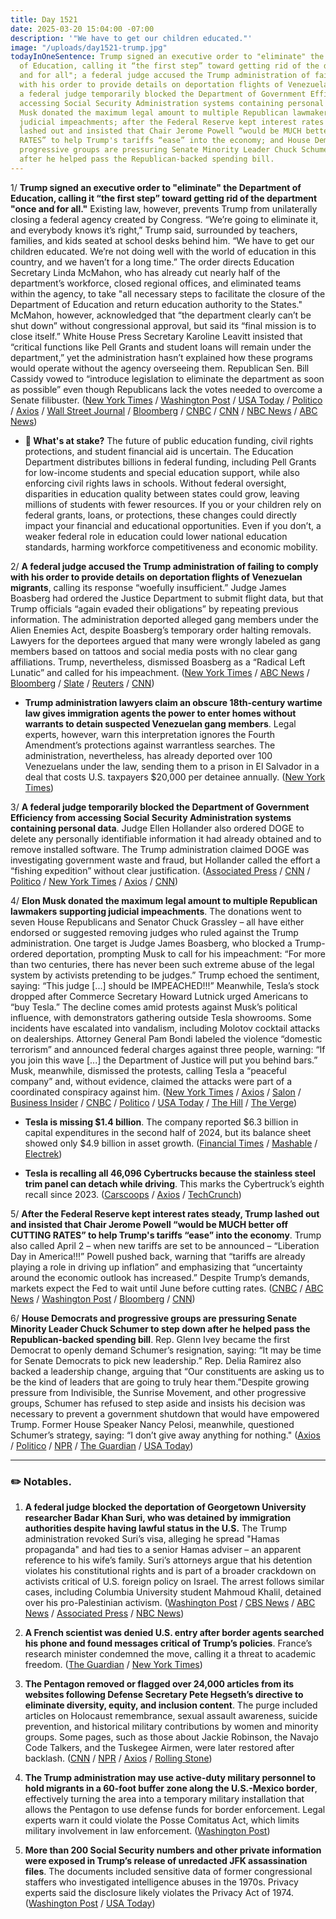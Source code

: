 ```yaml
---
title: Day 1521
date: 2025-03-20 15:04:00 -07:00
description: '"We have to get our children educated."'
image: "/uploads/day1521-trump.jpg"
todayInOneSentence: Trump signed an executive order to "eliminate" the Department
  of Education, calling it “the first step” toward getting rid of the department "once
  and for all"; a federal judge accused the Trump administration of failing to comply
  with his order to provide details on deportation flights of Venezuelan migrants;
  a federal judge temporarily blocked the Department of Government Efficiency from
  accessing Social Security Administration systems containing personal data; Elon
  Musk donated the maximum legal amount to multiple Republican lawmakers supporting
  judicial impeachments; after the Federal Reserve kept interest rates steady, Trump
  lashed out and insisted that Chair Jerome Powell “would be MUCH better off CUTTING
  RATES” to help Trump's tariffs “ease” into the economy; and House Democrats and
  progressive groups are pressuring Senate Minority Leader Chuck Schumer to step down
  after he helped pass the Republican-backed spending bill.
---
```


1/ **Trump signed an executive order to "eliminate" the Department of Education, calling it “the first step” toward getting rid of the department "once and for all."** Existing law, however, prevents Trump from unilaterally closing a federal agency created by Congress. “We’re going to eliminate it, and everybody knows it’s right,” Trump said, surrounded by teachers, families, and kids seated at school desks behind him. “We have to get our children educated. We’re not doing well with the world of education in this country, and we haven’t for a long time.” The order directs Education Secretary Linda McMahon, who has already cut nearly half of the department’s workforce, closed regional offices, and eliminated teams within the agency, to take "all necessary steps to facilitate the closure of the Department of Education and return education authority to the States." McMahon, however, acknowledged that “the department clearly can’t be shut down” without congressional approval, but said its “final mission is to close itself.” White House Press Secretary Karoline Leavitt insisted that “critical functions like Pell Grants and student loans will remain under the department,” yet the administration hasn’t explained how these programs would operate without the agency overseeing them. Republican Sen. Bill Cassidy vowed to “introduce legislation to eliminate the department as soon as possible” even though Republicans lack the votes needed to overcome a Senate filibuster. ([New York Times](https://www.nytimes.com/2025/03/19/us/politics/trump-education-department.html) / [Washington Post](https://www.washingtonpost.com/politics/2025/03/20/trump-presidency-news/) / [USA Today](https://www.usatoday.com/story/news/politics/2025/03/20/trump-signs-executive-order-eliminate-education-department/82569220007/) / [Politico](https://www.politico.com/news/2025/03/20/trump-education-overhaul-gop-governors-kids-00240652) / [Axios](https://www.axios.com/2025/03/20/trump-order-education-department-dismantle) / [Wall Street Journal](https://www.wsj.com/politics/policy/trump-education-department-executive-order-e88561b5) / [Bloomberg](https://www.bloomberg.com/news/articles/2025-03-20/donald-trump-signs-executive-order-aimed-at-dismantling-education-department) / [CNBC](https://www.cnbc.com/2025/03/20/trump-signs-executive-order-aimed-at-dismantling-education-department-.html) / [CNN](https://www.cnn.com/2025/03/20/politics/education-department-trump-executive-order/index.html) / [NBC News](https://www.nbcnews.com/politics/white-house/trump-signs-executive-order-dismantle-education-department-white-house-rcna197251) / [ABC News](https://abcnews.go.com/Politics/trump-expected-sign-order-gutting-department-education-sources/story?id=119967268))

* **🧩 What's at stake?** The future of public education funding, civil rights protections, and student financial aid is uncertain. The Education Department distributes billions in federal funding, including Pell Grants for low-income students and special education support, while also enforcing civil rights laws in schools. Without federal oversight, disparities in education quality between states could grow, leaving millions of students with fewer resources. If you or your children rely on federal grants, loans, or protections, these changes could directly impact your financial and educational opportunities. Even if you don’t, a weaker federal role in education could lower national education standards, harming workforce competitiveness and economic mobility.

2/ **A federal judge accused the Trump administration of failing to comply with his order to provide details on deportation flights of Venezuelan migrants**, calling its response “woefully insufficient.” Judge James Boasberg had ordered the Justice Department to submit flight data, but that Trump officials “again evaded their obligations” by repeating previous information. The administration deported alleged gang members under the Alien Enemies Act, despite Boasberg’s temporary order halting removals. Lawyers for the deportees argued that many were wrongly labeled as gang members based on tattoos and social media posts with no clear gang affiliations. Trump, nevertheless, dismissed Boasberg as a “Radical Left Lunatic” and called for his impeachment. ([New York Times](https://www.nytimes.com/2025/03/20/us/politics/trump-deportation-venezuela-tren-de-aragua.html?smid=url-share) / [ABC News](https://abcnews.go.com/Politics/woefully-insufficient-federal-judge-accuses-justice-department-evading/story?id=119993727) / [Bloomberg](https://www.bloomberg.com/news/articles/2025-03-20/trump-deported-venezuelans-who-aren-t-gang-members-lawyers-say) / [Slate](https://slate.com/news-and-politics/2025/03/immigration-trump-news-mass-deportations-tren-de-aragua.html) / [Reuters](https://www.reuters.com/legal/trump-administration-due-respond-deportations-judge-weighs-possible-violations-2025-03-20/) / [CNN](https://www.cnn.com/politics/live-news/trump-news-03-20-25?t=1742505409764))

* **Trump administration lawyers claim an obscure 18th-century wartime law gives immigration agents the power to enter homes without warrants to detain suspected Venezuelan gang members**. Legal experts, however, warn this interpretation ignores the Fourth Amendment’s protections against warrantless searches. The administration, nevertheless, has already deported over 100 Venezuelans under the law, sending them to a prison in El Salvador in a deal that costs U.S. taxpayers $20,000 per detainee annually. ([New York Times](https://www.nytimes.com/2025/03/20/us/politics/trump-alien-enemies-immigration-agents.html))

3/ **A federal judge temporarily blocked the Department of Government Efficiency from accessing Social Security Administration systems containing personal data**. Judge Ellen Hollander also ordered DOGE to delete any personally identifiable information it had already obtained and to remove installed software. The Trump administration claimed DOGE was investigating government waste and fraud, but Hollander called the effort a “fishing expedition” without clear justification. ([Associated Press](https://apnews.com/article/social-security-trump-administration-acfdd0d7a53b7e5a1b5105baa456c5d0) / [CNN](https://www.cnn.com/politics/live-news/trump-news-03-20-25) / [Politico](https://www.politico.com/news/2025/03/20/judge-blocks-doge-from-accessing-social-security-data-of-millions-of-people-00241204) / [New York Times](https://www.nytimes.com/live/2025/03/20/us/trump-education-news/f7f4def8-6668-5fa9-8053-a512210fb312?smid=url-share) / [Axios](https://www.axios.com/2025/03/20/doge-musk-access-social-security-blocked) / [CNN](https://www.cnn.com/politics/live-news/trump-news-03-20-25/index.html))

4/ **Elon Musk donated the maximum legal amount to multiple Republican lawmakers supporting judicial impeachments**. The donations went to seven House Republicans and Senator Chuck Grassley – all have either endorsed or suggested removing judges who ruled against the Trump administration. One target is Judge James Boasberg, who blocked a Trump-ordered deportation, prompting Musk to call for his impeachment: “For more than two centuries, there has never been such extreme abuse of the legal system by activists pretending to be judges.” Trump echoed the sentiment, saying: “This judge \[...\] should be IMPEACHED!!!” Meanwhile, Tesla’s stock dropped after Commerce Secretary Howard Lutnick urged Americans to “buy Tesla.” The decline comes amid protests against Musk’s political influence, with demonstrators gathering outside Tesla showrooms. Some incidents have escalated into vandalism, including Molotov cocktail attacks on dealerships. Attorney General Pam Bondi labeled the violence “domestic terrorism” and announced federal charges against three people, warning: “If you join this wave \[...\] the Department of Justice will put you behind bars.” Musk, meanwhile, dismissed the protests, calling Tesla a “peaceful company” and, without evidence, claimed the attacks were part of a coordinated conspiracy against him. ([New York Times](https://www.nytimes.com/2025/03/19/us/politics/musk-donations-congress-judges.html) / [Axios](https://www.axios.com/2025/03/20/tesla-musk-lutnick) / [Salon](https://www.salon.com/2025/03/20/they-basically-wanna-me-efforts-to-turn-musk-into-a-maga-martyr-are-backfiring/) / [Business Insider](https://www.businessinsider.com/elon-musk-responds-tesla-vandalism-protests-2025-3) / [CNBC](https://www.cnbc.com/2025/03/20/trump-commerce-lutnick-elon-musk-tesla-stock-doge-cybertruck.html) / [Politico](https://www.politico.com/news/2025/03/20/tesla-protest-firebomb-charges-00003544) / [USA Today](https://www.usatoday.com/story/news/politics/2025/03/20/charges-tesla-arson-justice-department/82569644007/) / [The Hill](https://thehill.com/homenews/administration/5205598-tesla-protests-vandalism-charges/) / [The Verge](https://www.theverge.com/news/633091/tesla-takedown-protesters-planning-biggest-day-of-action))

* **Tesla is missing $1.4 billion**. The company reported $6.3 billion in capital expenditures in the second half of 2024, but its balance sheet showed only $4.9 billion in asset growth. ([Financial Times](https://www.ft.com/content/62df8d8d-31f2-445e-bfa2-c171ac43db6e) / [Mashable](https://mashable.com/article/tesla-missing-billion-dollars) / [Electrek](https://electrek.co/2025/03/19/tesla-tsla-accounting-raises-red-flags-as-report-shows-1-4-billion-missing/))

* **Tesla is recalling all 46,096 Cybertrucks because the stainless steel trim panel can detach while driving**. This marks the Cybertruck’s eighth recall since 2023. ([Carscoops](https://www.carscoops.com/2025/03/tesla-recalls-every-single-cybertruck-over-stainless-steel-trims-falling-off/) / [Axios](https://www.axios.com/2025/03/20/tesla-recall-cybertrucks-2025) / [TechCrunch](https://techcrunch.com/2025/03/20/tesla-recalls-cybertrucks-for-exterior-panels-that-fall-off/))

5/ **After the Federal Reserve kept interest rates steady, Trump lashed out and insisted that Chair Jerome Powell “would be MUCH better off CUTTING RATES” to help Trump's tariffs “ease” into the economy**. Trump also called April 2 – when new tariffs are set to be announced – “Liberation Day in America!!!” Powell pushed back, warning that “tariffs are already playing a role in driving up inflation” and emphasizing that “uncertainty around the economic outlook has increased.” Despite Trump’s demands, markets expect the Fed to wait until June before cutting rates. ([CNBC](https://www.cnbc.com/2025/03/20/trump-says-the-fed-should-cut-rates-to-ease-the-economys-transition-to-his-tariffs.html) / [ABC News](https://abcnews.go.com/Business/trump-criticizes-federal-reserve-calls-lower-interest-rates/story?id=119982504) / [Washington Post](https://www.washingtonpost.com/politics/2025/03/20/trump-presidency-news/#link-XBG3QYOT75CNFKK77RKKWRH5JE) / [Bloomberg](https://www.bloomberg.com/news/articles/2025-03-20/trump-says-fed-should-cut-rates-as-tariff-push-heats-up) / [CNN](https://www.cnn.com/politics/live-news/trump-news-03-20-25#cm8gc62jd004h26qfavha3z0v))

6/ **House Democrats and progressive groups are pressuring Senate Minority Leader Chuck Schumer to step down after he helped pass the Republican-backed spending bill**. Rep. Glenn Ivey became the first Democrat to openly demand Schumer’s resignation, saying: “It may be time for Senate Democrats to pick new leadership.” Rep. Delia Ramirez also backed a leadership change, arguing that “Our constituents are asking us to be the kind of leaders that are going to truly hear them.”Despite growing pressure from Indivisible, the Sunrise Movement, and other progressive groups, Schumer has refused to step aside and insists his decision was necessary to prevent a government shutdown that would have empowered Trump. Former House Speaker Nancy Pelosi, meanwhile, questioned Schumer’s strategy, saying: “I don’t give away anything for nothing." ([Axios](https://www.axios.com/2025/03/19/chuck-schumer-house-democrat-calls-step-down) / [Politico](https://www.politico.com/news/2025/03/20/sunrise-gen-z-schumer-resign-00239959) / [NPR](https://www.npr.org/2025/03/20/g-s1-54852/colorado-senator-michael-bennet-town-hall-schumer) / [The Guardian](https://www.theguardian.com/us-news/2025/mar/19/glenn-ivey-chuck-schumer-republican-funding-bill) / [USA Today](https://www.usatoday.com/story/news/politics/2025/03/19/democrats-schumer-government-shutdown-leadership/82544265007/))

---

### ✏️ Notables.

1. **A federal judge blocked the deportation of Georgetown University researcher Badar Khan Suri, who was detained by immigration authorities despite having lawful status in the U.S.** The Trump administration revoked Suri’s visa, alleging he spread "Hamas propaganda" and had ties to a senior Hamas adviser – an apparent reference to his wife’s family. Suri’s attorneys argue that his detention violates his constitutional rights and is part of a broader crackdown on activists critical of U.S. foreign policy on Israel. The arrest follows similar cases, including Columbia University student Mahmoud Khalil, detained over his pro-Palestinian activism. ([Washington Post](https://www.washingtonpost.com/immigration/2025/03/19/trump-deportation-georgetown-fellow-immigration/) / [CBS News](https://www.cbsnews.com/news/georgetown-university-researcher-detained-by-ice/) / [ABC News](https://abcnews.go.com/US/georgetown-fellow-detained-alleged-hamas-ties-targeted-wifes/story?id=119983535) / [Associated Press](https://apnews.com/article/georgetown-trump-deportation-immigration-homeland-security-21fc205cebbbbba2ed260050df04702a) / [NBC News](https://www.nbcnews.com/news/us-news/georgetown-university-graduate-student-detained-immigration-authoritie-rcna197206))

2. **A French scientist was denied U.S. entry after border agents searched his phone and found messages critical of Trump’s policies**. France’s research minister condemned the move, calling it a threat to academic freedom. ([The Guardian](https://www.theguardian.com/us-news/2025/mar/19/trump-musk-french-scientist-detained) / [New York Times](https://www.nytimes.com/2025/03/20/world/europe/us-france-scientist-entry-trump-messages.html))

3. **The Pentagon removed or flagged over 24,000 articles from its websites following Defense Secretary Pete Hegseth’s directive to eliminate diversity, equity, and inclusion content**. The purge included articles on Holocaust remembrance, sexual assault awareness, suicide prevention, and historical military contributions by women and minority groups. Some pages, such as those about Jackie Robinson, the Navajo Code Talkers, and the Tuskegee Airmen, were later restored after backlash. ([CNN](https://www.cnn.com/2025/03/19/politics/pentagon-website-purge) / [NPR](https://www.npr.org/2025/03/20/nx-s1-5334461/pentagon-black-veterans-navajo-code-talkers-website-diversity) / [Axios](https://www.axios.com/2025/03/20/trump-anti-dei-purge-erasing-military) / [Rolling Stone](https://www.rollingstone.com/politics/political-commentary/trump-hegseth-defense-diversity-black-latino-veterans-1235300016/))

4. **The Trump administration may use active-duty military personnel to hold migrants in a 60-foot buffer zone along the U.S.-Mexico border**, effectively turning the area into a temporary military installation that allows the Pentagon to use defense funds for border enforcement. Legal experts warn it could violate the Posse Comitatus Act, which limits military involvement in law enforcement. ([Washington Post](https://www.washingtonpost.com/national-security/2025/03/19/trump-border-military-buffer-zone/))

5. **More than 200 Social Security numbers and other private information were exposed in Trump’s release of unredacted JFK assassination files**. The documents included sensitive data of former congressional staffers who investigated intelligence abuses in the 1970s. Privacy experts said the disclosure likely violates the Privacy Act of 1974. ([Washington Post](https://www.washingtonpost.com/investigations/2025/03/19/personal-information-jfk-files-social-security-numbers/) / [USA Today](https://www.usatoday.com/story/news/politics/2025/03/19/jfk-files-release-what-we-learned-updates/82542231007/))